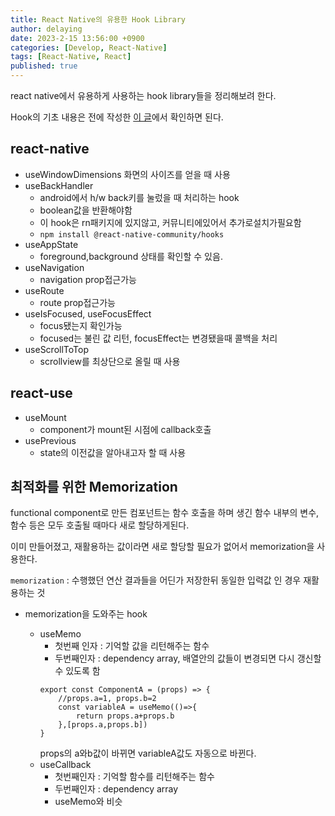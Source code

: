 ```yaml
---
title: React Native의 유용한 Hook Library
author: delaying
date: 2023-2-15 13:56:00 +0900
categories: [Develop, React-Native]
tags: [React-Native, React]
published: true
---
```


react native에서 유용하게 사용하는 hook library들을 정리해보려 한다.

Hook의 기초 내용은 전에 작성한 [이 글](https://delaying.github.io/posts/hook/)에서 확인하면 된다.

## react-native

- useWindowDimensions
  화면의 사이즈를 얻을 때 사용
- useBackHandler
  - android에서 h/w back키를 눌렀을 때 처리하는 hook
  - boolean값을 반환해야함
  - 이 hook은 rn패키지에 있지않고, 커뮤니티에있어서 추가로설치가필요함
  - `npm install @react-native-community/hooks`
- useAppState
  - foreground,background 상태를 확인할 수 있음.
- useNavigation
  - navigation prop접근가능
- useRoute
  - route prop접근가능
- useIsFocused, useFocusEffect
  - focus됐는지 확인가능
  - focused는 불린 값 리턴, focusEffect는 변경됐을때 콜백을 처리
- useScrollToTop
  - scrollview를 최상단으로 올릴 때 사용

## react-use

- useMount
  - component가 mount된 시점에 callback호출
- usePrevious
  - state의 이전값을 알아내고자 할 때 사용

## 최적화를 위한 Memorization

functional component로 만든 컴포넌트는 함수 호출을 하며 생긴 함수 내부의 변수,함수 등은 모두 호출될 때마다 새로 할당하게된다.

이미 만들어졌고, 재활용하는 값이라면 새로 할당할 필요가 없어서 memorization을 사용한다.

`memorization` : 수행했던 연산 결과들을 어딘가 저장한뒤 동일한 입력값 인 경우 재활용하는 것

- memorization을 도와주는 hook

  - useMemo
    - 첫번째 인자 : 기억할 값을 리턴해주는 함수
    - 두번째인자 : dependency array, 배열안의 값들이 변경되면 다시 갱신할 수 있도록 함
    ```
    export const ComponentA = (props) => {
    	//props.a=1, props.b=2
    	const variableA = useMemo(()=>{
    		return props.a+props.b
    	},[props.a,props.b])
    }
    ```
    props의 a와b값이 바뀌면 variableA값도 자동으로 바뀐다.
  - useCallback
    - 첫번째인자 : 기억할 함수를 리턴해주는 함수
    - 두번째인자 : dependency array
    - useMemo와 비슷
